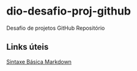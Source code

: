 # dio-desafio-proj-github
Desafio de projetos GitHub Repositório

## Links úteis
[Sintaxe Básica Markdown](https://www.markdownguide.org/getting-started/)
